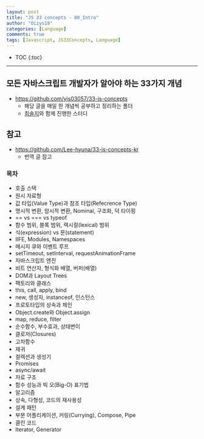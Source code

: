 ```yaml
---
layout: post
title: "JS 33 concepts - 00_Intro"
author: "Oizys18"
categories: [Language]
comments: true
tags: [Javascript, JS33Concepts, Language]
---
```

* TOC
{:toc}
* * *
## 모든 자바스크립트 개발자가 알아야 하는 33가지 개념

- https://github.com/yjs03057/33-js-concepts
  - 해당 글을 매일 한 개념씩 공부하고 정리하는 폴더
  - [최솔지](https://github.com/soulgchoi)와 함께 진행한 스터디

## 참고

- https://github.com/Lee-hyuna/33-js-concepts-kr
  - 번역 글 참고

### 목차

- 호출 스택
- 원시 자료형
- 값 타입(Value Type)과 참조 타입(Refecrence Type)
- 명시적 변환, 암시적 변환, Nominal, 구조화, 덕 타이핑
- == vs === vs typeof
- 함수 범위, 블록 범위, 렉시컬(lexical) 범위
- 식(expression) vs 문(statement)
- IIFE, Modules, Namespaces
- 메시지 큐와 이벤트 루프
- setTimeout, setInterval, requestAnimationFrame
- 자바스크립트 엔진
- 비트 연산자, 형식화 배열, 버퍼(배열)
- DOM과 Layout Trees
- 팩토리와 클래스
- this, call, apply, bind
- new, 생성자, instanceof, 인스턴스
- 프로토타입의 상속과 체인
- Object.create와 Object.assign
- map, reduce, filter
- 순수함수, 부수효과, 상태변이
- 클로저(Closures)
- 고차함수
- 재귀
- 컬렉션과 생성기
- Promises
- async/await
- 자료 구조
- 함수 성능과 빅 오(Big-O) 표기법
- 알고리즘
- 상속, 다형성, 코드의 재사용성
- 설계 패턴
- 부분 어플리케이션, 커링(Currying), Compose, Pipe
- 클린 코드
- Iterator, Generator
